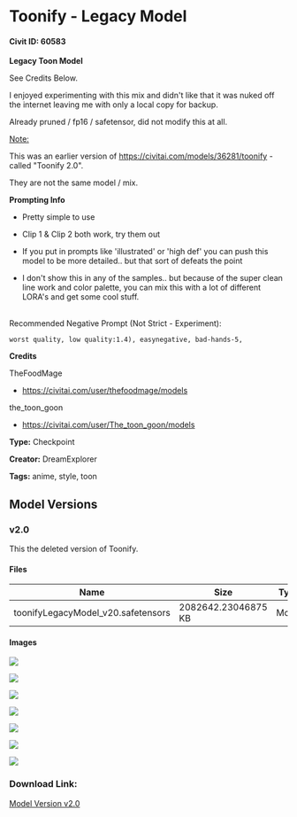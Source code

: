 # Toonify - Legacy Model

#### Civit ID: 60583

<p><strong>Legacy Toon Model</strong></p><p>See Credits Below.</p><p></p><p>I enjoyed experimenting with this mix and didn't like that it was nuked off the internet leaving me with only a local copy for backup.</p><p></p><p>Already pruned / fp16 / safetensor, did not modify this at all.</p><p></p><p><u>Note:</u></p><p>This was an earlier version of <a target="_blank" rel="ugc" href="https://civitai.com/models/36281/toonify">https://civitai.com/models/36281/toonify</a> - called "Toonify 2.0".</p><p>They are not the same model / mix.</p><p></p><p><strong>Prompting Info</strong></p><ul><li><p>Pretty simple to use</p></li><li><p>Clip 1 &amp; Clip 2 both work, try them out</p></li><li><p>If you put in prompts like 'illustrated' or 'high def' you can push this model to be more detailed.. but that sort of defeats the point</p></li><li><p>I don't show this in any of the samples.. but because of the super clean line work and color palette, you can mix this with a lot of different LORA's and get some cool stuff.</p></li></ul><p><br />Recommended Negative Prompt (Not Strict - Experiment):</p><pre><code>worst quality, low quality:1.4), easynegative, bad-hands-5,</code></pre><p></p><p><strong>Credits</strong></p><p>TheFoodMage</p><ul><li><p><a target="_blank" rel="ugc" href="https://civitai.com/user/thefoodmage/models">https://civitai.com/user/thefoodmage/models</a></p></li></ul><p></p><p>the_toon_goon</p><ul><li><p><a target="_blank" rel="ugc" href="https://civitai.com/user/The_toon_goon/models">https://civitai.com/user/The_toon_goon/models</a></p></li></ul>

**Type:** Checkpoint

**Creator:** DreamExplorer

**Tags:** anime, style, toon

## Model Versions

### v2.0

<p>This the deleted version of Toonify.</p>

#### Files

| Name | Size | Type | Format | Download Url | AutoV1 | AutoV2 | SHA256 | CRC32 | BLAKE3 |
| --- | --- | --- | --- | --- | --- | --- | --- | --- | --- |
| toonifyLegacyModel_v20.safetensors | 2082642.23046875 KB | Model | SafeTensor | https://civitai.com/api/download/models/65053 | 1862B1B9 | 392CEA89E4 | 392CEA89E4E6EDA7DB0092D290AD00A878B7547114B3EF81A79E71B1618BA58D | D1879354 | 048BF59A3C68735D882FA5EEA75F29FCF14CBEC35DA1221738D2C9B48472FB3B |

#### Images

<p><img src="https://image.civitai.com/xG1nkqKTMzGDvpLrqFT7WA/78fca121-5f42-46d7-aefa-b4ef915a8ef5/width=450/720362.jpeg" /></p>

<p><img src="https://image.civitai.com/xG1nkqKTMzGDvpLrqFT7WA/8678bd26-3504-4553-b1b3-ea27cf515fc8/width=450/720360.jpeg" /></p>

<p><img src="https://image.civitai.com/xG1nkqKTMzGDvpLrqFT7WA/bef67a7d-b0f1-46d0-9af2-0b2fff67c093/width=450/720364.jpeg" /></p>

<p><img src="https://image.civitai.com/xG1nkqKTMzGDvpLrqFT7WA/4b580c5f-a4b7-4bc4-a3ad-0706be6dfc21/width=450/720398.jpeg" /></p>

<p><img src="https://image.civitai.com/xG1nkqKTMzGDvpLrqFT7WA/fb223d2c-ffb0-4b47-9ce7-2ab6b7d09988/width=450/720366.jpeg" /></p>

<p><img src="https://image.civitai.com/xG1nkqKTMzGDvpLrqFT7WA/1e86aa42-9eb2-485a-91c8-51dceb00c1ed/width=450/720367.jpeg" /></p>

<p><img src="https://image.civitai.com/xG1nkqKTMzGDvpLrqFT7WA/33f0ac95-319f-41ee-89b2-b67ba6a87412/width=450/720368.jpeg" /></p>

### Download Link:

[Model Version v2.0](https://civitai.com/api/download/models/65053)

